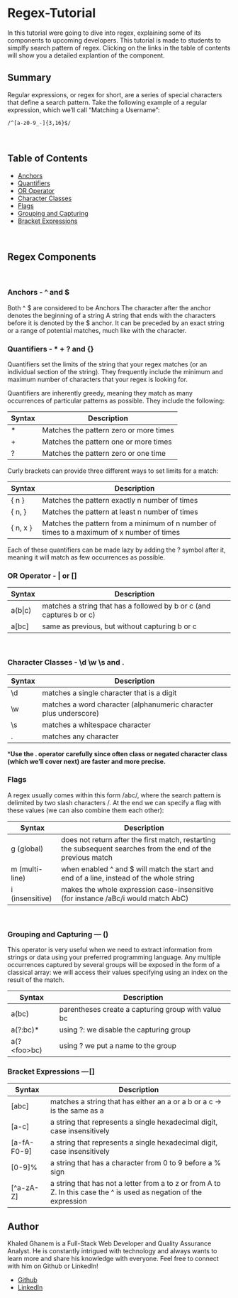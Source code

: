 # Regex-Tutorial 

In this tutorial were going to dive into regex, explaining some of its components to upcoming developers. This tutorial is made to students to simplfy search pattern of regex. Clicking on the links in the table of contents will show you a detailed explantion of the component. 
<br>

## Summary
Regular expressions, or regex for short, are a series of special characters that define a search pattern. Take the following example of a regular expression, which we’ll call “Matching a Username”:
```
/^[a-z0-9_-]{3,16}$/
```
<br>

## Table of Contents

- [Anchors](#anchors)
- [Quantifiers](#quantifiers)
- [OR Operator](#or-operator)
- [Character Classes](#character-classes)
- [Flags](#flags)
- [Grouping and Capturing](#grouping-and-capturing)
- [Bracket Expressions](#bracket-expressions)
<br>

## Regex Components
<br>

### Anchors - ^ and $
Both ^ \$ are considered to be Anchors
The character after the anchor denotes the beginning of a string
A string that ends with the characters before it is denoted by the $ anchor. It can be preceded by an exact string or a range of potential matches, much like with the character.
<br>

### Quantifiers - * + ? and {}
Quantifiers set the limits of the string that your regex matches (or an individual section of the string). They frequently include the minimum and maximum number of characters that your regex is looking for.

Quantifiers are inherently greedy, meaning they match as many occurrences of particular patterns as possible. They include the following:

| Syntax      | Description |
| ----------- | ----------- |
| \*      | Matches the pattern zero or more times       |
| \+   | Matches the pattern one or more times        |
| \?   | Matches the pattern zero or one time        |

Curly brackets can provide three different ways to set limits for a match:

| Syntax      | Description |
| ----------- | ----------- |
| { n }   | Matches the pattern exactly n number of times        |
| { n, }   | Matches the pattern at least n number of times        |
| { n, x }   | Matches the pattern from a minimum of n number of times to a maximum of x number of times        |


Each of these quantifiers can be made lazy by adding the ? symbol after it, meaning it will match as few occurrences as possible.
<br>

### OR Operator - | or []

| Syntax      | Description |
| ----------- | ----------- |
| a(b\|c)    | matches a string that has a followed by b or c (and captures b or c)        |
| a[bc]    | same as previous, but without capturing b or c        |
<br>

### Character Classes - \d \w \s and .

| Syntax      | Description |
| ----------- | ----------- |
| \d    | matches a single character that is a digit        |
| \w    | matches a word character (alphanumeric character plus underscore)        |
| \s    | matches a whitespace character        |
| .    | matches any character     |

***Use the . operator carefully since often class or negated character class (which we’ll cover next) are faster and more precise.**
<br>

### Flags

A regex usually comes within this form /abc/, where the search pattern is delimited by two slash characters /. At the end we can specify a flag with these values (we can also combine them each other):

| Syntax      | Description |
| ----------- | ----------- |
| g (global)    | does not return after the first match, restarting the subsequent searches from the end of the previous match        |
| m (multi-line)    | when enabled ^ and $ will match the start and end of a line, instead of the whole string        |
| i (insensitive)   | makes the whole expression case-insensitive (for instance /aBc/i would match AbC)        |


<br>

### Grouping and Capturing — ()

This operator is very useful when we need to extract information from strings or data using your preferred programming language. Any multiple occurrences captured by several groups will be exposed in the form of a classical array: we will access their values specifying using an index on the result of the match.

| Syntax      | Description |
| ----------- | ----------- |
| a(bc)    | parentheses create a capturing group with value bc       |
| a(?:bc)*     | using ?: we disable the capturing group |
| a(?\<foo>bc)      | using ?<foo> we put a name to the group  |


### Bracket Expressions — []

| Syntax      | Description |
| ----------- | ----------- |
| [abc]     | matches a string that has either an a or a b or a c -> is the same as a|b|c       |
| [a-c]   | a string that represents a single hexadecimal digit, case insensitively |
| [a-fA-F0-9]      | a string that represents a single hexadecimal digit, case insensitively  |
| [0-9]%      |  a string that has a character from 0 to 9 before a % sign |
| [^a-zA-Z]     | a string that has not a letter from a to z or from A to Z. In this case the ^ is used as negation of the expression  |

## Author

Khaled Ghanem is a Full-Stack Web Developer and Quality Assurance Analyst. He is constantly intrigued with technology and always wants to learn more and share his knowledge with everyone. Feel free to connect with him on Github or LinkedIn!

- [Github](https://github.com/khaledghanem1)
- [LinkedIn](https://www.linkedin.com/in/ghanemk/)